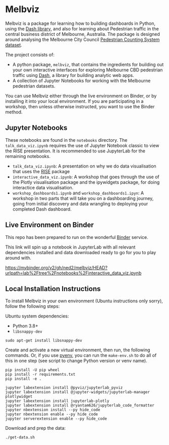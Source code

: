 # Melbviz

Melbviz is a package for learning how to building dashboards in Python, using
the [Dash library](plotly/dash), and also for learning about Pedestrian traffic
in the central business district of Melbourne, Australia. The package is
designed around analysing the Melbourne City Council [Pedestrian Counting System
dataset](https://data.melbourne.vic.gov.au/Transport/Pedestrian-Counting-System-2009-to-Present-counts-/b2ak-trbp).

The project consists of:
* A python package, `melbviz`, that contains the ingredients for building out
  your own interactive interfaces for exploring Melbourne CBD pedestrian traffic
  using [Dash](plotly/dash), a library for building analytic web apps.
* A collection of Jupyter Notebooks for working with the Melbourne pedestrian datasets.

You can use Melbviz either through the live environment on Binder, or by
installing it into your local environment. If you are participating in a
workshop, then unless otherwise instructed, you want to use the Binder method.

## Jupyter Notebooks

These notebooks are found in the `notebooks` directory. The
`talk_data_viz.ipynb` requires the use of Jupyter Notebook classic to view the
RISE presentation. It is recommended to use JupyterLab for the remaining
notebooks.

* `talk_data_viz.ipynb`: A presentation on why we do data visualisation that
  uses the [RISE](https://rise.readthedocs.io) package
* `interactive_data_viz.ipynb`: A workshop that goes through the use of the
  Plotly visualisation package and the ipywidgets package, for doing interactice
  data visualisation.
* `workshop_dashboards1.ipynb` and `workshop_dashboards1.ipyn`: A workshop in
  two parts that will take you on a dashboarding journey, going from initial
  discovery and data wrangling to deploying your completed Dash dashboard.
  

## Live Environment on Binder

This repo has been prepared to run on the wonderful
[Binder](https://mybinder.org/) service.

This link will spin up a notebook in JupyterLab with all relevant dependencies
installed and data downloaded ready to go for you to play around with.

https://mybinder.org/v2/gh/ned2/melbviz/HEAD?urlpath=lab%2Ftree%2Fnotebooks%2Finteractive_data_viz.ipynb


## Local Installation Instructions

To install Melbviz in your own environment (Ubuntu instructions only sorry),
follow the following steps:

Ubuntu system dependencies:
* Python 3.8+
* `libsnappy-dev`

```
sudo apt-get install libsnappy-dev
```

Create and activate a new virtual environment, then run, the following
commands. Or, if you use [pyenv](https://github.com/pyenv/pyenv), you can run
the `make-env.sh` to do all of this in one step (see script to change Python
version or venv name).


```
pip install -U pip wheel
pip install -r requirements.txt
pip install -e .

jupyter labextension install @pyviz/jupyterlab_pyviz
jupyter labextension install @jupyter-widgets/jupyterlab-manager plotlywidget
jupyter labextension install jupyterlab-plotly
jupyter labextension install @ryantam626/jupyterlab_code_formatter
jupyter nbextension install --py hide_code
jupyter nbextension enable --py hide_code
jupyter serverextension enable --py hide_code
```

Download and prep the data:

    ./get-data.sh
